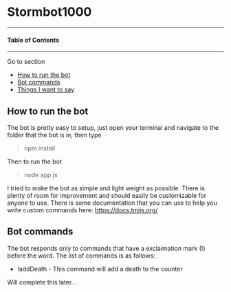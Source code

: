 # Stormbot1000
___
#### Table of Contents
---
Go to section
* [How to run the bot](#how-to-run-the-bot)  
* [Bot commands](#bot-commands)
* [Things I want to say](#things-i-want-to-say)






## How to run the bot
The bot is pretty easy to setup, just open your terminal and navigate to the folder that the bot is in, then type


> npm install

Then to run the bot

> node app.js

I tried to make the bot as simple and light weight as possible. There is plenty of room for improvement and should easily be customizable for anyone to use. There is some documentation that you can use to help you write custom commands here: https://docs.tmijs.org/

## Bot commands
The bot responds only to commands that have a exclaimation mark (!) before the word. The list of commands is as follows:
* !addDeath - This command will add a death to the counter



Will complete this later...
